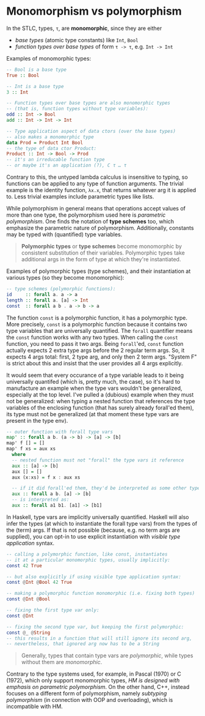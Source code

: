 # Monomorphism vs polymorphism

In the STLC, types, `τ`, are **monomorphic**, since they are either
- *base types* (atomic type constants) like `Int`, `Bool`
- *function types over base types* of form `τ -> τ`, e.g. `Int -> Int`

Examples of monomorphic types:

```hs
-- Bool is a base type
True :: Bool

-- Int is a base type
3 :: Int

-- Function types over base types are also monomorphic types
-- (that is, function types without type variables):
odd :: Int -> Bool
add :: Int -> Int -> Int

-- Type application aspect of data ctors (over the base types)
-- also makes a monomorphic type
data Prod = Product Int Bool
-- the type of data ctor Product:
Product :: Int -> Bool -> Prod
-- it's an irreducable function type
-- or maybe it's an application (?), C τ … τ
```


Contrary to this, the untyped lambda calculus is insensitive to typing, so functions can be applied to any type of function arguments. The trivial example is the identity function, `λx.x`, that returns whatever arg it is applied to. Less trivial examples include parametric types like lists.

While polymorphism in general means that operations accept values of more than one type, the polymorphism used here is *parametric polymorphism*. One finds the notation of **type schemes** too, which emphasize the parametric nature of polymorphism. Additionally, constants may be typed with (quantified) type variables.

> **Polymorphic types** or **type schemes** become monomorphic by consistent substitution of their variables. Polymorphic types take additional args in the form of type at which they're instantiated.

Examples of polymorphic types (type schemes), and their instantiation at various types (so they become monomorphic):

```hs
-- type schemes (polymorphic functions):
id     :: forall a. a -> a
length :: forall a. [a] -> Int
const  :: forall a b . a -> b -> a
```

The function `const` is a polymorphic function, it has a polymorphic type. More precisely, `const` is a polymorphic function because it contains two type variables that are universally quantified. The `forall` quantifier means the `const` function works with any two types. When calling the `const` function, you need to pass it two args. Being `forall`'ed, `const` function actually expects 2 extra type args before the 2 regular term args. So, it expects 4 args total: first, 2 type arg, and only then 2 term args. "System F" is strict about this and insist that the user provides all 4 args explicitly.

It would seem that every occurance of a type variable leads to it being universally quantifed (which is, pretty much, the case), so it's hard to manufacture an example when the type vars wouldn't be generalized, especially at the top level. I've pulled a (dubious) example when they must not be generalized: when typing a nested function that references the type variables of the enclosing function (that has surely already forall'ed them), its type must not be generalized (at that moment these type vars are present in the type env).

```hs
-- outer function with forall type vars
map' :: forall a b. (a -> b) -> [a] -> [b]
map' f [] = []
map' f xs = aux xs
  where
  -- nested function must not "forall" the type vars it reference
  aux :: [a] -> [b]
  aux [] = []
  aux (x:xs) = f x : aux xs

  -- if it did forall'ed them, they'd be interpreted as some other type vars and not the ones declared in the outer function, which would be an error:
  aux :: forall a b. [a] -> [b]
  -- is interpreted as:
  aux :: forall a1 b1. [a1] -> [b1]
```


In Haskell, type vars are implicitly universally quantified. Haskell will also infer the types (at which to instantiate the forall type vars) from the types of the (term) args. If that is not possible (because, e.g. no term args are supplied), you can opt-in to use explicit instantiation with *visible type application* syntax.

```hs
-- calling a polymorphic function, like const, instantiates
-- it at a particular monomorphic types, usually implicitly:
const 42 True

-- but also explicitly if using visible type application syntax:
const @Int @Bool 42 True

-- making a polymorphic function monomorphic (i.e. fixing both types)
const @Int @Bool

-- fixing the first type var only:
const @Int

-- fixing the second type var, but keeping the first polymorphic:
const @_ @String
-- this results in a function that will still ignore its second arg,
-- nevertheless, that ignored arg now has to be a String
```

> Generally, types that contain type vars are *polymorphic*, while types without them are *monomorphic*.


Contrary to the type systems used, for example, in Pascal (1970) or C (1972), which only support monomorphic types, *HM is designed with emphasis on parametric polymorphism*. On the other hand, C++, instead focuses on a different form of polymorphism, namely *subtyping polymorphism* (in connection with OOP and overloading), which is incompatible with HM.
